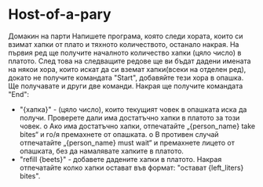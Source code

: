 # Host-of-a-pary

Домакин на парти
Напишете програма, която следи хората, които си взимат хапки от плато и
тяхното количеството, останало накрая. На първия ред ще получите
началното количество хапки (цяло число) в платото. След това на
следващите редове ще ви бъдат дадени имената на някои хора, които искат
да си вземат хапки(всеки на отделен ред), докато не получите командата
&quot;Start&quot;, добавяйте тези хора в опашка. Ще получавате и други две
команди. Накрая ще получите командата &quot;End&quot;:
- &quot;{хапка}&quot; - (цяло число), които текущият човек в опашката иска да
получи. Проверете дали има достатъчно хапки в платото за този човек.
o Ако има достатъчно хапки, отпечатайте „{person_name} take bites“ и
го/я премахнете от опашката.
o В противен случай отпечатайте „{person_name} must wait“ и премахнете
лицето от опашката, без да намалявате хапките в платото.
- &quot;refill {beets}&quot; - добавете дадените хапки в платото.
Накрая отпечатайте колко хапки остават във формат: &quot;остават
{left_liters} bites&quot;.
